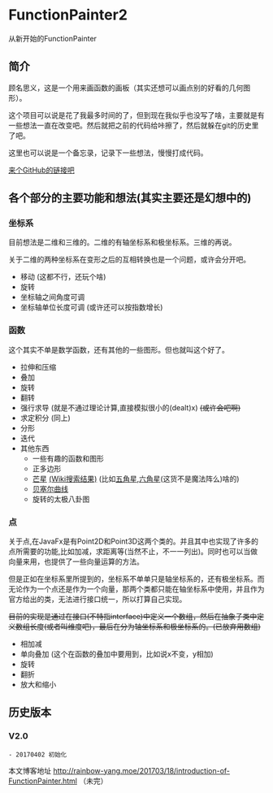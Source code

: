 # FunctionPainter2
从新开始的FunctionPainter

## 简介
顾名思义，这是一个用来画函数的画板（其实还想可以画点别的好看的几何图形）。

这个项目可以说是花了我最多时间的了，但到现在我似乎也没写了啥，主要就是有一些想法一直在改变吧。然后就把之前的代码给咔擦了，然后就躲在git的历史里了吧。

这里也可以说是一个备忘录，记录下一些想法，慢慢打成代码。

[来个GitHub的链接吧](https://github.com/RainbowYang/FunctionPainter2/)

## 各个部分的主要功能和想法(其实主要还是幻想中的)

### 坐标系
目前想法是二维和三维的。二维的有轴坐标系和极坐标系。三维的再说。

关于二维的两种坐标系在变形之后的互相转换也是一个问题，或许会分开吧。
+ 移动 (这都不行，还玩个啥)
+ 旋转 
+ 坐标轴之间角度可调
+ 坐标轴单位长度可调 (或许还可以按指数增长)


### 函数
这个其实不单是数学函数，还有其他的一些图形。但也就叫这个好了。
+ 拉伸和压缩
+ 叠加
+ 旋转 
+ 翻转
+ 强行求导 (就是不通过理论计算,直接模拟很小的(dealt)x) <del>(或许会吧啊)<del>
+ 求定积分 (同上)
+ 分形
+ 迭代
+ 其他东西
    + 一些有趣的函数和图形
    + 正多边形
    + [芒星][] [(Wiki搜索结果)][] (比如[五角星][],[六角星][](这货不是魔法阵么)啥的)
    + [贝塞尔曲线][]
    + 旋转的太极八卦图


### 点
关于点,在JavaFx是有Point2D和Point3D这两个类的。并且其中也实现了许多的点所需要的功能,比如加减，求距离等(当然不止，不一一列出)。同时也可以当做向量来用，也提供了一些向量运算的方法。

但是正如在坐标系里所提到的，坐标系不单单只是轴坐标系的，还有极坐标系。而无论作为一个点还是作为一个向量，那两个类都只能在轴坐标系中使用，并且作为官方给出的类，无法进行接口统一，所以打算自己实现。
    
<del>目前的实现是通过在接口(不特指interface)中定义一个数组，然后在抽象子类中定义数组长度(或者叫维度吧)，最后在分为轴坐标系和极坐标系的。<del>(已放弃用数组)

+ 相加减
+ 单向叠加 (这个在函数的叠加中要用到，比如说x不变，y相加)
+ 旋转 
+ 翻折
+ 放大和缩小

## 历史版本

### V2.0
    - 20170402 初始化


本文博客地址 http://rainbow-yang.moe/201703/18/introduction-of-FunctionPainter.html
（未完）

[贝塞尔曲线]: https://zh.wikipedia.org/wiki/%E8%B2%9D%E8%8C%B2%E6%9B%B2%E7%B7%9A "Wiki链接"
[芒星]: http://baike.baidu.com/item/%E8%8A%92%E6%98%9F "这是百度百科的,Wiki居然没有专门的页面0.0."
[(Wiki搜索结果)]: https://zh.wikipedia.org/w/index.php?search=%E8%8A%92%E6%98%9F&title=Special:%E6%90%9C%E7%B4%A2&go=%E5%89%8D%E5%BE%80&searchToken=5jdycsxqxvlwdpupxwttj9jyb
[五角星]: https://zh.wikipedia.org/wiki/%E4%BA%94%E8%A7%92%E6%98%9F "Wiki链接"
[六角星]: https://zh.wikipedia.org/wiki/%E4%BA%94%E8%A7%92%E6%98%9F "Wiki链接"